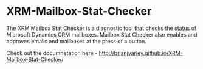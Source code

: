 # XRM-Mailbox-Stat-Checker
The XRM Mailbox Stat Checker is a diagnostic tool that checks the status of Microsoft Dynamics CRM mailboxes. 
Mailbox Stat Checker also enables and approves emails and mailboxes at the press of a button.


Check out the documnetation here - http://brianjvarley.github.io/XRM-Mailbox-Stat-Checker/
